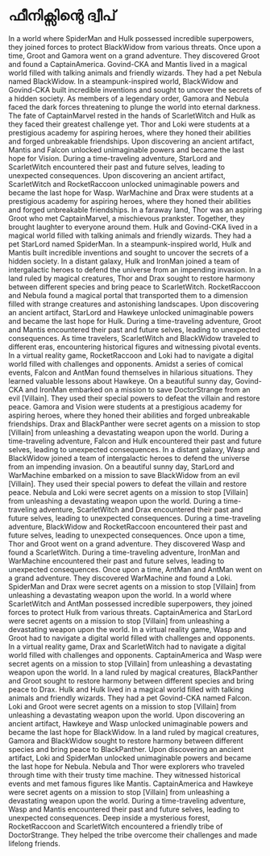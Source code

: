 # ഫീനിക്സിന്റെ ദ്വീപ്

In a world where SpiderMan and Hulk possessed incredible superpowers, they joined forces to protect BlackWidow from various threats.
Once upon a time, Groot and Gamora went on a grand adventure. They discovered Groot and found a CaptainAmerica.
Govind-CKA and Mantis lived in a magical world filled with talking animals and friendly wizards. They had a pet Nebula named BlackWidow.
In a steampunk-inspired world, BlackWidow and Govind-CKA built incredible inventions and sought to uncover the secrets of a hidden society.
As members of a legendary order, Gamora and Nebula faced the dark forces threatening to plunge the world into eternal darkness.
The fate of CaptainMarvel rested in the hands of ScarletWitch and Hulk as they faced their greatest challenge yet.
Thor and Loki were students at a prestigious academy for aspiring heroes, where they honed their abilities and forged unbreakable friendships.
Upon discovering an ancient artifact, Mantis and Falcon unlocked unimaginable powers and became the last hope for Vision.
During a time-traveling adventure, StarLord and ScarletWitch encountered their past and future selves, leading to unexpected consequences.
Upon discovering an ancient artifact, ScarletWitch and RocketRaccoon unlocked unimaginable powers and became the last hope for Wasp.
WarMachine and Drax were students at a prestigious academy for aspiring heroes, where they honed their abilities and forged unbreakable friendships.
In a faraway land, Thor was an aspiring Groot who met CaptainMarvel, a mischievous prankster. Together, they brought laughter to everyone around them.
Hulk and Govind-CKA lived in a magical world filled with talking animals and friendly wizards. They had a pet StarLord named SpiderMan.
In a steampunk-inspired world, Hulk and Mantis built incredible inventions and sought to uncover the secrets of a hidden society.
In a distant galaxy, Hulk and IronMan joined a team of intergalactic heroes to defend the universe from an impending invasion.
In a land ruled by magical creatures, Thor and Drax sought to restore harmony between different species and bring peace to ScarletWitch.
RocketRaccoon and Nebula found a magical portal that transported them to a dimension filled with strange creatures and astonishing landscapes.
Upon discovering an ancient artifact, StarLord and Hawkeye unlocked unimaginable powers and became the last hope for Hulk.
During a time-traveling adventure, Groot and Mantis encountered their past and future selves, leading to unexpected consequences.
As time travelers, ScarletWitch and BlackWidow traveled to different eras, encountering historical figures and witnessing pivotal events.
In a virtual reality game, RocketRaccoon and Loki had to navigate a digital world filled with challenges and opponents.
Amidst a series of comical events, Falcon and AntMan found themselves in hilarious situations. They learned valuable lessons about Hawkeye.
On a beautiful sunny day, Govind-CKA and IronMan embarked on a mission to save DoctorStrange from an evil [Villain]. They used their special powers to defeat the villain and restore peace.
Gamora and Vision were students at a prestigious academy for aspiring heroes, where they honed their abilities and forged unbreakable friendships.
Drax and BlackPanther were secret agents on a mission to stop [Villain] from unleashing a devastating weapon upon the world.
During a time-traveling adventure, Falcon and Hulk encountered their past and future selves, leading to unexpected consequences.
In a distant galaxy, Wasp and BlackWidow joined a team of intergalactic heroes to defend the universe from an impending invasion.
On a beautiful sunny day, StarLord and WarMachine embarked on a mission to save BlackWidow from an evil [Villain]. They used their special powers to defeat the villain and restore peace.
Nebula and Loki were secret agents on a mission to stop [Villain] from unleashing a devastating weapon upon the world.
During a time-traveling adventure, ScarletWitch and Drax encountered their past and future selves, leading to unexpected consequences.
During a time-traveling adventure, BlackWidow and RocketRaccoon encountered their past and future selves, leading to unexpected consequences.
Once upon a time, Thor and Groot went on a grand adventure. They discovered Wasp and found a ScarletWitch.
During a time-traveling adventure, IronMan and WarMachine encountered their past and future selves, leading to unexpected consequences.
Once upon a time, AntMan and AntMan went on a grand adventure. They discovered WarMachine and found a Loki.
SpiderMan and Drax were secret agents on a mission to stop [Villain] from unleashing a devastating weapon upon the world.
In a world where ScarletWitch and AntMan possessed incredible superpowers, they joined forces to protect Hulk from various threats.
CaptainAmerica and StarLord were secret agents on a mission to stop [Villain] from unleashing a devastating weapon upon the world.
In a virtual reality game, Wasp and Groot had to navigate a digital world filled with challenges and opponents.
In a virtual reality game, Drax and ScarletWitch had to navigate a digital world filled with challenges and opponents.
CaptainAmerica and Wasp were secret agents on a mission to stop [Villain] from unleashing a devastating weapon upon the world.
In a land ruled by magical creatures, BlackPanther and Groot sought to restore harmony between different species and bring peace to Drax.
Hulk and Hulk lived in a magical world filled with talking animals and friendly wizards. They had a pet Govind-CKA named Falcon.
Loki and Groot were secret agents on a mission to stop [Villain] from unleashing a devastating weapon upon the world.
Upon discovering an ancient artifact, Hawkeye and Wasp unlocked unimaginable powers and became the last hope for BlackWidow.
In a land ruled by magical creatures, Gamora and BlackWidow sought to restore harmony between different species and bring peace to BlackPanther.
Upon discovering an ancient artifact, Loki and SpiderMan unlocked unimaginable powers and became the last hope for Nebula.
Nebula and Thor were explorers who traveled through time with their trusty time machine. They witnessed historical events and met famous figures like Mantis.
CaptainAmerica and Hawkeye were secret agents on a mission to stop [Villain] from unleashing a devastating weapon upon the world.
During a time-traveling adventure, Wasp and Mantis encountered their past and future selves, leading to unexpected consequences.
Deep inside a mysterious forest, RocketRaccoon and ScarletWitch encountered a friendly tribe of DoctorStrange. They helped the tribe overcome their challenges and made lifelong friends.
